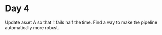 # Day 4

Update asset A so that it fails half the time. Find a way to make the pipeline automatically more robust.
